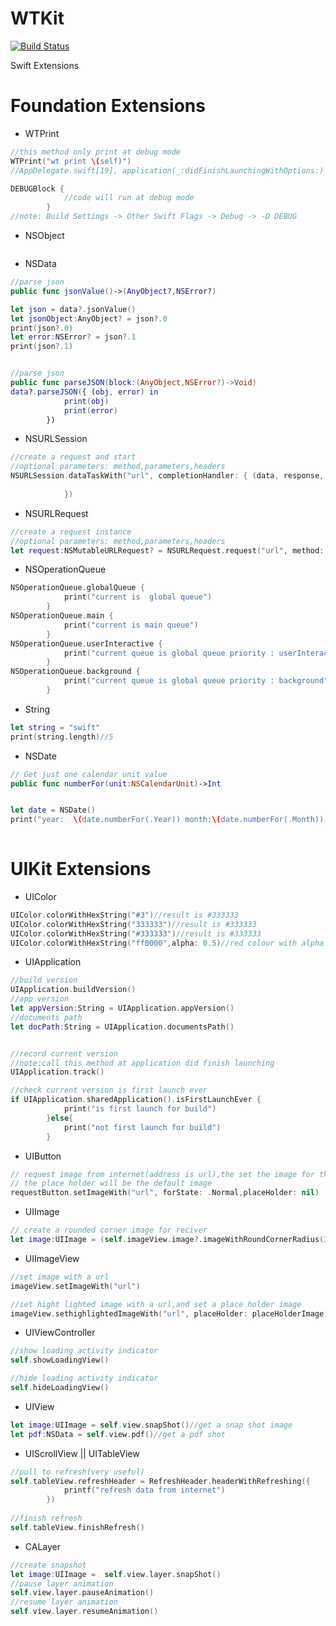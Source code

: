 
# WTKit
[![Build Status](https://travis-ci.org/swtlovewtt/WTKit.svg?branch=master)](https://travis-ci.org/swtlovewtt/WTKit)

Swift Extensions
# Foundation Extensions 


- WTPrint 
```swift
//this method only print at debug mode
WTPrint("wt print \(self)")
//AppDelegate.swift[19], application(_:didFinishLaunchingWithOptions:) wt print <WTKit.AppDelegate: 0x7fde38509d80>

DEBUGBlock { 
            //code will run at debug mode
        }
//note: Build Settings -> Other Swift Flags -> Debug -> -D DEBUG
```

- NSObject
```swift

```
- NSData
```swift
//parse json
public func jsonValue()->(AnyObject?,NSError?)

let json = data?.jsonValue()
let jsonObject:AnyObject? = json?.0
print(json?.0)
let error:NSError? = json?.1
print(json?.1)


//parse json
public func parseJSON(block:(AnyObject,NSError?)->Void)
data?.parseJSON({ (obj, error) in
            print(obj)
            print(error)
        })
```
- NSURLSession 
```swift
//create a request and start 
//optional parameters: method,parameters,headers
NSURLSession.dataTaskWith("url", completionHandler: { (data, response, error) in
                
            })
```
- NSURLRequest 
```swift
//create a request instance
//optional parameters: method,parameters,headers
let request:NSMutableURLRequest? = NSURLRequest.request("url", method: "GET", parameters: nil)
```

- NSOperationQueue
```swift
NSOperationQueue.globalQueue { 
            print("current is  global queue")
        }
NSOperationQueue.main { 
            print("current is main queue")
        }
NSOperationQueue.userInteractive { 
            print("current queue is global queue priority : userInteractive")
        }
NSOperationQueue.background { 
            print("current queue is global queue priority : background")
        }
```
- String
```swift
let string = "swift"
print(string.length)//5
```
- NSDate
```swift
// Get just one calendar unit value
public func numberFor(unit:NSCalendarUnit)->Int


let date = NSDate()
print("year:  \(date.numberFor(.Year)) month:\(date.numberFor(.Month)) day:\(date.numberFor(.Month))")
        
```

# UIKit Extensions
- UIColor
```swift
UIColor.colorWithHexString("#3")//result is #333333
UIColor.colorWithHexString("333333")//result is #333333
UIColor.colorWithHexString("#333333")//result is #333333
UIColor.colorWithHexString("ff0000",alpha: 0.5)//red colour with alpha : 0.5
```
- UIApplication
```swift
//build version
UIApplication.buildVersion()
//app version
let appVersion:String = UIApplication.appVersion()
//documents path
let docPath:String = UIApplication.documentsPath()


//record current version
//note:call this method at application did finish launching
UIApplication.track()

//check current version is first launch ever
if UIApplication.sharedApplication().isFirstLaunchEver {
            print("is first launch for build")
        }else{
            print("not first launch for build")
        }
```
- UIButton
```swift
// request image from internet(address is url),the set the image for the state,
// the place holder will be the default image
requestButton.setImageWith("url", forState: .Normal,placeHolder: nil)
```
- UIImage
```swift
// create a rounded corner image for reciver
let image:UIImage = (self.imageView.image?.imageWithRoundCornerRadius(30))
```
- UIImageView
```swift
//set image with a url
imageView.setImageWith("url")

//set hight lighted image with a url,and set a place holder image
imageView.sethighlightedImageWith("url", placeHolder: placeHolderImage)

```
- UIViewController
```swift
//show loading activity indicator
self.showLoadingView()

//hide loading activity indicator 
self.hideLoadingView()
```

- UIView
```swift
let image:UIImage = self.view.snapShot()//get a snap shot image
let pdf:NSData = self.view.pdf()//get a pdf shot 
```
- UIScrollView || UITableView
```swift
//pull to refresh(very useful)
self.tableView.refreshHeader = RefreshHeader.headerWithRefreshing({ 
            printf("refresh data from internet")
        })
        
//finish refresh        
self.tableView.finishRefresh()
```
- CALayer
```swift
//create snapshot
let image:UIImage =  self.view.layer.snapShot()
//pause layer animation
self.view.layer.pauseAnimation()
//resume layer animation
self.view.layer.resumeAnimation()
```

